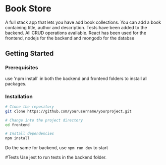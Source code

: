 
# Book Store 

A full stack app that lets you have add book collections.
You can add a book containing title, author and description.
Tests have been added to the backend. All CRUD operations available.
React has been used for the frontend, nodejs for the backend and mongodb for the databse


## Getting Started

### Prerequisites
use 'npm install' in both the backend and frontend folders to install all packages.

### Installation

```bash
# Clone the repository
git clone https://github.com/yourusername/yourproject.git

# Change into the project directory
cd frontend

# Install dependencies
npm install
```
Do the same for backend, use ```npm run dev``` to start

#Tests
Use jest to run tests in the backend folder. 

